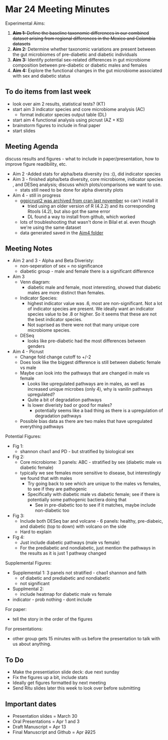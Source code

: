 # Mar 24 Meeting Minutes

Experimental Aims: 
1. ~~**Aim 1:** Define the baseline taxonomic differences in our combined dataset arising from regional differences in the Mexico and Colombia datasets~~
2. **Aim 2:** Determine whether taxonomic variations are present between the gut microbiomes of pre-diabetic and diabetic individuals
3. **Aim 3:** Identify potential sex-related differences in gut microbiome composition between pre-diabetic or diabetic males and females
4. **Aim 4:** Explore the functional changes in the gut microbiome associated with sex and diabetic status

## To do items from last week
* look over aim 2 results, statistical tests? (KT)
* start aim 3 indicator species and core microbiome analysis (AC) 
  * format indicator species output table (DL)
* start aim 4 functional analysis using picrust (AZ + KS)
* brainstorm figures to include in final paper
* start slides

## Meeting Agenda
discuss results and figures - what to include in paper/presentation, how to improve figure readibility, etc. 
* Aim 2 -Added stats for alpha/beta diversity (ns :(), did indicator species
* Aim 3 - finished alpha/beta diversity, core microbiome, indicator species , and DESeq analysis; discuss which plots/comparisons we want to use.
    * stats still need to be done for alpha diversity plots 
* Aim 4 - still in progress
  * [ggpicrust2 was archived from cran last november](https://l.messenger.com/l.php?u=https%3A%2F%2Fcran.r-project.org%2Fweb%2Fpackages%2Fggpicrust2%2Findex.html&h=AT2Nq3GEsG2HzKg-uUq8QIdhbyiaSnH-oLlHIJ22IsSfJ08DHGynmvRS0FEfyvrplSndor4aPQtc2_vUC3PJjne4E_S9kYeH8Cns_5XCfI9YScPT5mtz4zzqo-51QDrE1WHAeg) so can't install it
    * tried using an older version of R (4.2.2) and its corresponding Rtools (4.2), but also got the same error
    * DL found a way to install from github, which worked
  * lots of troubleshooting that wasn't done in Bilal et al. even though we're using the same dataset
  * data generated saved in the [Aim4 folder](../data/Aim4)

## Meeting Notes
* Aim 2 and 3 - Alpha and Beta Diveristy:
  * non-seperation of sex = no significance
  * diabetic group - male and female there is a significant difference
* Aim 3
  * Venn diagram:
    * diabetic male and female, most interesting, showed that diabetic males are more distinct than females.
  * Indicator Species:
     * highest indicator value was .6, most are non-significant. Not a lot of indicator species are present. We ideally want an indicator species value to be .8 or higher. So it seems that these are not the best indicator species.
     * Not suprised as there were not that many unique core microbiome species.
   * DESeq
      * looks like pre-diabetic had the most differences between genders
* Aim 4 - Picrust
   * Change fold change cutoff to +/-2
   * Does look like the biggest difference is still between diabetic female vs male
   * Maybe can look into the pathways that are changed in male vs female
      * Looks like upregulated pathways are in males, as well as increased unique microbes (only 4), why is vanilin pathways upregulated?
      * Quite a bit of degradation pathways
      * Is lower diveristy bad or good for males?
         * potentially seems like a bad thing as there is a upregulation of degradation pathways
   * Possible bias data as there are two males that have upregulated everything pathways

Potential Figures:   
* Fig 1:
  * shannon chao1 and PD - but stratified by biological sex 
* Fig 2:
  * Core microbiome: 3 panels: ABC - stratified by sex (diabetic male vs diabetic female)
  * typically we see females more sensitive to disease, but interestingly we found that with males
    * Try going back to see which are unique to the males vs females, to see if they are pathogenic
    * Specifically with diabetic male vs diabetic female; see if there is potentially some pathogenic bactiera doing that
      * See in pre-diabetic too to see if it matches, maybe include non-diabetic too
* Fig 3:
  * Include both DESeq bar and volcane - 6 panels: healthy, pre-diabeic, and diabetic (top to down) with volcano on the side
  * Hard to explain
* Fig 4:
  * Just include diabetic pathways (male vs female)
  * For the prediabetic and nondiabetic, just mention the pathways in the results as it is just 1 pathway changed
 
Supplemental Figures: 
* Supplemental 1: 3 panels not stratified - chao1 shannon and faith
  * of diabetic and prediabetic and nondiabetic
  * not significant
* Supplmental 2:
  * include heatmap for diabetic male vs female
* indicator - prob nothing - dont include

For paper:
* tell the story in the order of the figures

For presentations:
* other group gets 15 minutes with us before the presentation to talk with us about anything.

## To Do
* Make the presentiation slide deck: due next sunday
* Fix the figures up a bit, include stats
* Ideally get figures formatted by next meeting
* Send Ritu slides later this week to look over before submitting

## Important dates
* Presentation slides = March 30
* Oral Presentations = Apr 1 and 3
* Draft Manuscript = Apr 13
* Final Manuscript and Github = Apr ~~22~~25
